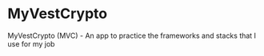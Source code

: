 # MyVestCrypto
MyVestCrypto (MVC) - An app to practice the frameworks and stacks that I use for my job
